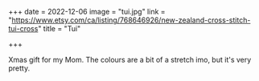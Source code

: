 +++
date = 2022-12-06
image = "tui.jpg"
link = "https://www.etsy.com/ca/listing/768646926/new-zealand-cross-stitch-tui-cross"
title = "Tui"

+++

Xmas gift for my Mom. The colours are a bit of a stretch imo, but it's very pretty. 